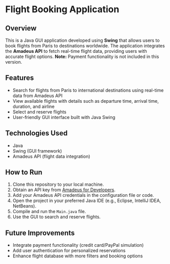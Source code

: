 # Flight Booking Application

## Overview
This is a Java GUI application developed using **Swing** that allows users to book flights from Paris to destinations worldwide. The application integrates the **Amadeus API** to fetch real-time flight data, providing users with accurate flight options. **Note:** Payment functionality is not included in this version.

## Features
- Search for flights from Paris to international destinations using real-time data from Amadeus API
- View available flights with details such as departure time, arrival time, duration, and airline
- Select and reserve flights
- User-friendly GUI interface built with Java Swing

## Technologies Used
- Java
- Swing (GUI framework)
- Amadeus API (flight data integration)

## How to Run
1. Clone this repository to your local machine.
2. Obtain an API key from [Amadeus for Developers](https://developers.amadeus.com/).
3. Add your Amadeus API credentials in the configuration file or code.
4. Open the project in your preferred Java IDE (e.g., Eclipse, IntelliJ IDEA, NetBeans).
5. Compile and run the `Main.java` file.
6. Use the GUI to search and reserve flights.

## Future Improvements
- Integrate payment functionality (credit card/PayPal simulation)
- Add user authentication for personalized reservations
- Enhance flight database with more filters and booking options

